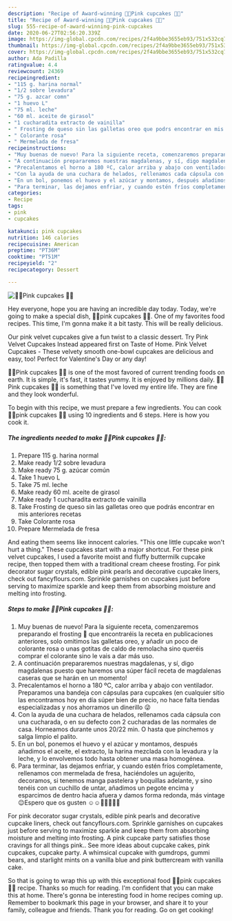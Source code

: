 ```yaml
---
description: "Recipe of Award-winning 🎀🧁Pink cupcakes 🧁🎀"
title: "Recipe of Award-winning 🎀🧁Pink cupcakes 🧁🎀"
slug: 555-recipe-of-award-winning-pink-cupcakes
date: 2020-06-27T02:56:20.339Z
image: https://img-global.cpcdn.com/recipes/2f4a9bbe3655eb93/751x532cq70/🎀🧁pink-cupcakes-🧁🎀-foto-principal.jpg
thumbnail: https://img-global.cpcdn.com/recipes/2f4a9bbe3655eb93/751x532cq70/🎀🧁pink-cupcakes-🧁🎀-foto-principal.jpg
cover: https://img-global.cpcdn.com/recipes/2f4a9bbe3655eb93/751x532cq70/🎀🧁pink-cupcakes-🧁🎀-foto-principal.jpg
author: Ada Padilla
ratingvalue: 4.4
reviewcount: 24369
recipeingredient:
- "115 g. harina normal"
- "1/2 sobre levadura"
- "75 g. azcar comn"
- "1 huevo L"
- "75 ml. leche"
- "60 ml. aceite de girasol"
- "1 cucharadita extracto de vainilla"
- " Frosting de queso sin las galletas oreo que podrs encontrar en mis anteriores recetas"
- " Colorante rosa"
- " Mermelada de fresa"
recipeinstructions:
- "Muy buenas de nuevo! Para la siguiente receta, comenzaremos preparando el frosting 🧁 que encontraréis la receta en publicaciones anteriores, solo omitimos las galletas oreo, y añadir un poco de colorante rosa o unas gotitas de caldo de remolacha sino queréis comprar el colorante sino le vais a dar más uso."
- "A continuación prepararemos nuestras magdalenas, y sí, digo magdalenas puesto que haremos una súper fácil receta de magdalenas caseras que se harán en un momento!"
- "Precalentamos el horno a 180 ºC, calor arriba y abajo con ventilador. Preparamos una bandeja con cápsulas para cupcakes (en cualquier sitio las encontramos hoy en día súper bien de precio, no hace falta tiendas especializadas y nos ahorramos un dinerillo 😜"
- "Con la ayuda de una cuchara de helados, rellenamos cada cápsula con una cucharada, o en su defecto con 2 cucharadas de las normales de casa. Horneamos durante unos 20/22 min. O hasta que pinchemos y salga limpio el palito."
- "En un bol, ponemos el huevo y el azúcar y montamos, después añadimos el aceite, el extracto, la harina mezclada con la levadura y la leche, y lo envolvemos todo hasta obtener una masa homogénea."
- "Para terminar, las dejamos enfriar, y cuando estén fríos completamente, rellenamos con mermelada de fresa, haciéndoles un agujerito, decoramos, si tenemos manga pastelera y boquillas adelante, y sino tenéis con un cuchillo de untar, añadimos un pegote encima y esparcimos de dentro hacia afuera y damos forma redonda, más vintage 😉Espero que os gusten ☺️☺️🎀🧁🧁🧁😌"
categories:
- Recipe
tags:
- pink
- cupcakes

katakunci: pink cupcakes 
nutrition: 146 calories
recipecuisine: American
preptime: "PT36M"
cooktime: "PT51M"
recipeyield: "2"
recipecategory: Dessert

---
```



![🎀🧁Pink cupcakes 🧁🎀](https://img-global.cpcdn.com/recipes/2f4a9bbe3655eb93/751x532cq70/🎀🧁pink-cupcakes-🧁🎀-foto-principal.jpg)

Hey everyone, hope you are having an incredible day today. Today, we're going to make a special dish, 🎀🧁pink cupcakes 🧁🎀. One of my favorites food recipes. This time, I'm gonna make it a bit tasty. This will be really delicious.

Our pink velvet cupcakes give a fun twist to a classic dessert. Try Pink Velvet Cupcakes Instead appeared first on Taste of Home. Pink Velvet Cupcakes - These velvety smooth one-bowl cupcakes are delicious and easy, too! Perfect for Valentine&#39;s Day or any day!

🎀🧁Pink cupcakes 🧁🎀 is one of the most favored of current trending foods on earth. It is simple, it's fast, it tastes yummy. It is enjoyed by millions daily. 🎀🧁Pink cupcakes 🧁🎀 is something that I've loved my entire life. They are fine and they look wonderful.


To begin with this recipe, we must prepare a few ingredients. You can cook 🎀🧁pink cupcakes 🧁🎀 using 10 ingredients and 6 steps. Here is how you cook it.

<!--inarticleads1-->

##### The ingredients needed to make 🎀🧁Pink cupcakes 🧁🎀:

1. Prepare 115 g. harina normal
1. Make ready 1/2 sobre levadura
1. Make ready 75 g. azúcar común
1. Take 1 huevo L
1. Take 75 ml. leche
1. Make ready 60 ml. aceite de girasol
1. Make ready 1 cucharadita extracto de vainilla
1. Take  Frosting de queso sin las galletas oreo que podrás encontrar en mis anteriores recetas
1. Take  Colorante rosa
1. Prepare  Mermelada de fresa


And eating them seems like innocent calories. &#34;This one little cupcake won&#39;t hurt a thing.&#34; These cupcakes start with a major shortcut. For these pink velvet cupcakes, I used a favorite moist and fluffy buttermilk cupcake recipe, then topped them with a traditional cream cheese frosting. For pink decorator sugar crystals, edible pink pearls and decorative cupcake liners, check out fancyflours.com. Sprinkle garnishes on cupcakes just before serving to maximize sparkle and keep them from absorbing moisture and melting into frosting. 

<!--inarticleads2-->

##### Steps to make 🎀🧁Pink cupcakes 🧁🎀:

1. Muy buenas de nuevo! Para la siguiente receta, comenzaremos preparando el frosting 🧁 que encontraréis la receta en publicaciones anteriores, solo omitimos las galletas oreo, y añadir un poco de colorante rosa o unas gotitas de caldo de remolacha sino queréis comprar el colorante sino le vais a dar más uso.
1. A continuación prepararemos nuestras magdalenas, y sí, digo magdalenas puesto que haremos una súper fácil receta de magdalenas caseras que se harán en un momento!
1. Precalentamos el horno a 180 ºC, calor arriba y abajo con ventilador. Preparamos una bandeja con cápsulas para cupcakes (en cualquier sitio las encontramos hoy en día súper bien de precio, no hace falta tiendas especializadas y nos ahorramos un dinerillo 😜
1. Con la ayuda de una cuchara de helados, rellenamos cada cápsula con una cucharada, o en su defecto con 2 cucharadas de las normales de casa. Horneamos durante unos 20/22 min. O hasta que pinchemos y salga limpio el palito.
1. En un bol, ponemos el huevo y el azúcar y montamos, después añadimos el aceite, el extracto, la harina mezclada con la levadura y la leche, y lo envolvemos todo hasta obtener una masa homogénea.
1. Para terminar, las dejamos enfriar, y cuando estén fríos completamente, rellenamos con mermelada de fresa, haciéndoles un agujerito, decoramos, si tenemos manga pastelera y boquillas adelante, y sino tenéis con un cuchillo de untar, añadimos un pegote encima y esparcimos de dentro hacia afuera y damos forma redonda, más vintage 😉Espero que os gusten ☺️☺️🎀🧁🧁🧁😌


For pink decorator sugar crystals, edible pink pearls and decorative cupcake liners, check out fancyflours.com. Sprinkle garnishes on cupcakes just before serving to maximize sparkle and keep them from absorbing moisture and melting into frosting. A pink cupcake party satisfies those cravings for all things pink.. See more ideas about cupcake cakes, pink cupcakes, cupcake party. A whimsical cupcake with gumdrops, gummi bears, and starlight mints on a vanilla blue and pink buttercream with vanilla cake. 

So that is going to wrap this up with this exceptional food 🎀🧁pink cupcakes 🧁🎀 recipe. Thanks so much for reading. I'm confident that you can make this at home. There's gonna be interesting food in home recipes coming up. Remember to bookmark this page in your browser, and share it to your family, colleague and friends. Thank you for reading. Go on get cooking!
